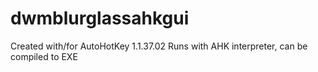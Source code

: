 # dwmblurglassahkgui
Created with/for AutoHotKey 1.1.37.02
Runs with AHK interpreter, can be compiled to EXE
